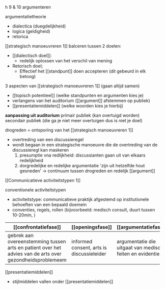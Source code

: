 h 9 & 10 argumenteren

argumentatietheorie
- dialectica (duegdelijkheid)
- logica (geldigheid)
- retorica


[[strategisch manoeuvreren 1]]
balceren tussen 2 doelen:
- [[dialectisch doel]]:
	- redelijk oplossen van het verschil van mening
- Retorisch doel;
	- Effectief het [[standpunt]] doen accepteren
(dit gebeurd in elk betoog)


3 aspecten van [[strategisch manoeuvreren 1]] (gaan altijd samen)
- [[topisch potentieel]] (welke standpunten en argumenten kies je)
- verlangens van het auditorium ([[argument]] afstemmen op publiek)
- [[presentatiemiddelen]] (welke woorden kies je hierbij)


**aanpassing uit auditorium**
primair publiek (kan overtuigd worden)
secondair publiek (die ga je niet meer overtuigen dus is niet je doel)

drogreden = ontsporing van het [[strategisch manoeuvreren 1]]
- overtreding van een discussieregel
- wordt begaan in een strategische manoeuvre die de overtreding van de discussieregl kan maskeren
	1. presumptie vna redlijkheid: discussianten gaan uit van elkaars redelijkheid
	2. dorgredelijke  en redelijke argumentatie 'zijn uit hetzelfde hout gesneden' -> continuum tussen drogreden en redelijk [[argument]]

[[Communicatieve activiteitstypen 1]]


conventionele activiteitstypen
- activiteitstype: communicatieve praktijk afgestemd op institutionele behoeften van een bepaald doemein
- conventies, regels, rollen
(bijvoorbeeld: medisch consult, duurt tussen 10-20min, )


| [[confrontatiefase]]                                                                                     | [[openingsfase]]                          | [[argumentatiefase]]                                       | [[afsluitingsfase]]                                                                      |
| -------------------------------------------------------------------------------------------------------- | ----------------------------------------- | ---------------------------------------------------------- | ---------------------------------------------------------------------------------------- |
| gebrek aan overeenstemming tussen arts en patient over het advies van de arts over gezondheidsproblemeem | informed consent, arts is discussieleider | argumentatie die uitgaat van medische feiten en evidenties | wederzijds aanvaardeovereenstemming over opvolg advies, doorverwijzing of second opinion |


[[presentatiemiddelen]]
- stijlmiddelen vallen onder [[presentatiemiddelen]]








